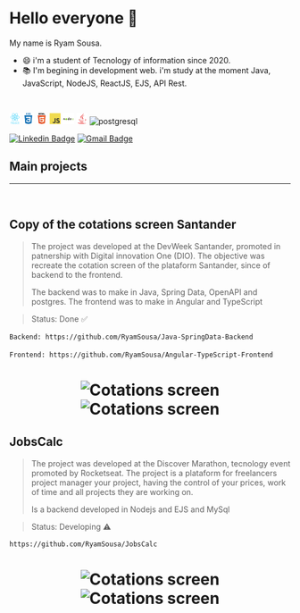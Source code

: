 # Hello everyone 👋

My name is Ryam Sousa.

- 😄 i'm a student of Tecnology of information since 2020.
- 📚 I'm  begining in development web. i'm study at the moment Java, JavaScript, NodeJS, ReactJS, EJS, API Rest.

<br>

<p align="left">
<img src="https://raw.githubusercontent.com/devicons/devicon/master/icons/react/react-original-wordmark.svg" alt="react" width="20" height="20"/>
<img src="https://raw.githubusercontent.com/devicons/devicon/master/icons/css3/css3-plain-wordmark.svg" alt="css3"  width="20" height="20"/>
<img src="https://raw.githubusercontent.com/devicons/devicon/master/icons/html5/html5-original-wordmark.svg" alt="html5"  width="20" height="20"/>
<img src="https://raw.githubusercontent.com/devicons/devicon/master/icons/javascript/javascript-original.svg" alt="javascript" width="20" height="20"/>
<img src="https://raw.githubusercontent.com/devicons/devicon/master/icons/nodejs/nodejs-original-wordmark.svg" alt="nodejs" width="20" height="20"/>
<img src="https://raw.githubusercontent.com/devicons/devicon/master/icons/java/java-plain.svg" alt="java" height="20" width="20">
<img src="https://i.imgur.com/cVh6MQl.png" alt="postgresql"height="20" width="20">


[![Linkedin Badge](https://img.shields.io/badge/-Ryam%20Sousa-blue?style=flat-square&logo=Linkedin&logoColor=white&link=https://www.linkedin.com/in/ryamsousa/)](https://www.linkedin.com/in/ryamsousa/)
[![Gmail Badge](https://img.shields.io/badge/-ryam.sousa123@gmail.com-red?style=flat-square&logo=Gmail&logoColor=white&link=mailto:diego.schell.f@gmail.com)](mailto:ryam.sousa123@gmail.com)


## Main projects
---
<br>


## Copy of the cotations screen Santander
><p>The project was developed at the DevWeek Santander, promoted in patnership with Digital innovation One (DIO). The objective was recreate the cotation screen of the plataform Santander, since of backend to the frontend.</p>
>
><p>The backend was to make in Java, Spring Data, OpenAPI and postgres. The frontend was to make in Angular and TypeScript</p>

>Status: Done ✅ 

```
Backend: https://github.com/RyamSousa/Java-SpringData-Backend

Frontend: https://github.com/RyamSousa/Angular-TypeScript-Frontend
```
<h1 align="center">
  <img alt="Cotations screen" title="JobsCalc" src="https://i.imgur.com/5Ilis6F.png" width="1098px" height="500px" />
  <br>
  <img alt="Cotations screen" title="JobsCalc" src="https://i.imgur.com/MAtjTC6.png" width="1098px" height="500px" />
</h1>

## JobsCalc
><p>The project was developed at the Discover Marathon, tecnology event promoted by Rocketseat. The project is a plataform for freelancers project manager your project, having the control of your prices, work of time and all projects they are working on.</p>
>
><p>Is a backend developed in Nodejs and EJS and MySql</p>

>Status: Developing ⚠️

```
https://github.com/RyamSousa/JobsCalc
```
<h1 align="center">
  <img alt="Cotations screen" title="JobsCalc" src="https://i.imgur.com/5FAOk35.png" width="1098px" height="500px" />
  <br>
  <img alt="Cotations screen" title="JobsCalc" src="https://i.imgur.com/T5RSZ57.png" width="1098px" height="500px" />
</h1>
